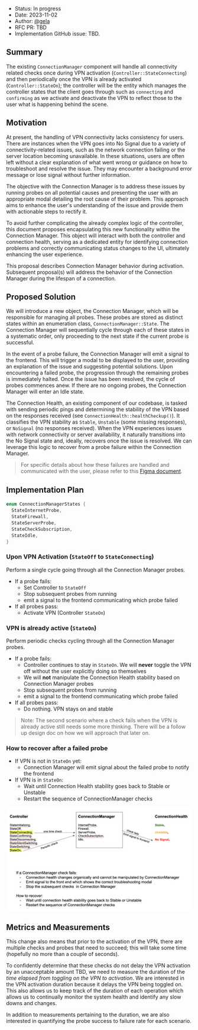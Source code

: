 - Status: In progress
- Date: 2023-11-02
- Author: [@gela](https://github.com/gela)
- RFC PR: TBD
- Implementation GitHub issue: TBD.


## Summary

The existing `ConnectionManager` component will handle all connectivity related checks once during VPN activation (`Controller::StateConnecting`) and then periodically once the VPN is already activated (`Controller::StateOn`); the controller will be the entity which manages the controller states that the client goes through such as `connecting` and `confirming` as we activate and deactivate the VPN to reflect those to the user what is happening behind the scene.

## Motivation

At present, the handling of VPN connectivity lacks consistency for users. There are instances when the VPN goes into No Signal due to a variety of connectivity-related issues, such as the network connection failing or the server location becoming unavailable. In these situations, users are often left without a clear explanation of what went wrong or guidance on how to troubleshoot and resolve the issue. They may encounter a background error message or lose signal without further information.

The objective with the Connection Manager is to address these issues by running probes on all potential causes and presenting the user with an appropriate modal detailing the root cause of their problem. This approach aims to enhance the user's understanding of the issue and provide them with actionable steps to rectify it.

To avoid further complicating the already complex logic of the controller, this document proposes encapsulating this new functionality within the Connection Manager. This object will interact with both the controller and connection health, serving as a dedicated entity for identifying connection problems and correctly communicating status changes to the UI, ultimately enhancing the user experience.

This proposal describes Connection Manager behavior during activation. Subsequent proposal(s) will address the behavior of the Connection Manager during the lifespan of a connection.

## Proposed Solution

We will introduce a new object, the Connection Manager, which will be responsible for managing all probes. These probes are stored as distinct states within an enumeration class, `ConnectionManager::State`. The Connection Manager will sequentially cycle through each of these states in a systematic order, only proceeding to the next state if the current probe is successful. 

In the event of a probe failure, the Connection Manager will emit a signal to the frontend. This will trigger a modal to be displayed to the user, providing an explanation of the issue and suggesting potential solutions. Upon encountering a failed probe, the progression through the remaining probes is immediately halted. Once the issue has been resolved, the cycle of probes commences anew. If there are no ongoing probes, the Connection Manager will enter an Idle state.

The Connection Health, an existing component of our codebase, is tasked with sending periodic pings and determining the stability of the VPN based on the responses received (see `ConnectionHealth::healthCheckup()`). It classifies the VPN stability as `Stable`, `Unstable` (some missing responses), or `NoSignal` (no responses received). When the VPN experiences issues with network connectivity or server availability, it naturally transitions into the No Signal state and, ideally, recovers once the issue is resolved. We can leverage this logic to recover from a probe failure within the Connection Manager.

> For specific details about how these failures are handled and communicated with the user, please refer to this [Figma document](https://www.figma.com/file/GZKigVZbnCisMJNU3Hc9xM/Connection-error-messaging?type=design&node-id=26-215&mode=design&t=kfYnUKuXQ9nsGDRR-0).

## Implementation Plan

```c++
enum ConnectionManagerStates {
  StateInternetProbe,
  StateFirewall,
  StateServerProbe,
  StateCheckSubscription,
  StateIdle,
}
```
### Upon VPN Activation (`StateOff` to `StateConnecting`)
Perform a single cycle going through all the Connection Manager probes.
- If a probe fails:
  - Set Controller to `StateOff`
  - Stop subsequent probes from running
  - emit a signal to the frontend communicating which probe failed
- If all probes pass:
  - Activate VPN (Controller `StateOn`)

### VPN is already active (`StateOn`)
Perform periodic checks cycling through all the Connection Manager probes.
- If a probe fails:
  - Controller continues to stay in `StateOn`. We will __never__ toggle the VPN off without the user explicitly doing so themselves
  - We will __not__ manipulate the Connection Health stability based on Connection Manager probes
  - Stop subsequent probes from running
  - emit a signal to the frontend communicating which probe failed
- If all probes pass:
  - Do nothing. VPN stays on and stable

> Note: The second scenario where a check fails when the VPN is already active still needs some more thinking. There will be a follow up design doc on how we will approach that later on.

### How to recover after a failed probe
- If VPN is not in `StateOn` yet:
  - Connection Manager will emit signal about the failed probe to notify the frontend
- If VPN is in `StateOn`:  
  - Wait until Connection Health stability goes back to Stable or Unstable
  - Restart the sequence of ConnectionManager checks

![Diagram to explain how Controller, Connection Manager and Connection Health states interact](./images/CM_diagram.png)

## Metrics and Measurements

This change also means that prior to the activation of the VPN, there are multiple checks and probes that need to succeed; this will take some time (hopefully no more than a couple of seconds).

To confidently determine that these checks do not delay the VPN activation by an unacceptable amount TBD, we need to measure the duration of the _time elapsed from toggling on the VPN to activation_. We are interested in the VPN activation duration because it delays the VPN being toggled on. This also allows us to keep track of the duration of each operation which allows us to continually monitor the system health and identify any slow downs and changes.

In addition to measurements pertaining to the duration, we are also interested in quantifying the probe success to failure rate for each scenario.

